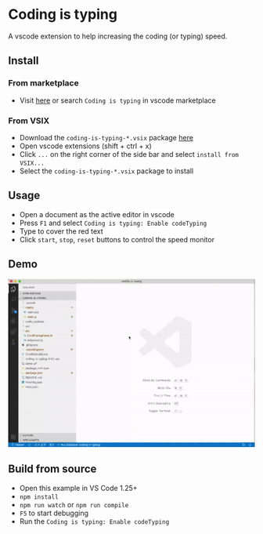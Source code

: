 # Coding is typing

A vscode extension to help increasing the coding (or typing) speed.

## Install

### From marketplace

- Visit [here](https://marketplace.visualstudio.com/items?itemName=rhjiang.coding-is-typing) or search `Coding is typing` in vscode marketplace

### From VSIX

- Download the `coding-is-typing-*.vsix` package [here](https://github.com/killxin/coding-is-typing/releases)
- Open vscode extensions (shift + ctrl + x)
- Click `...` on the right corner of the side bar and select `install from VSIX...`
- Select the `coding-is-typing-*.vsix` package to install

## Usage

- Open a document as the active editor in vscode
- Press `F1` and select `Coding is typing: Enable codeTyping`
- Type to cover the red text
- Click `start`, `stop`, `reset` buttons to control the speed monitor

## Demo

![demo](media/demo.gif)

## Build from source

- Open this example in VS Code 1.25+
- `npm install`
- `npm run watch` or `npm run compile`
- `F5` to start debugging
- Run the `Coding is typing: Enable codeTyping`
